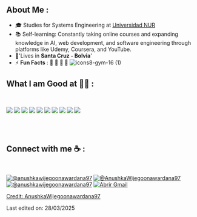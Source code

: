 

## About Me :
- 🎓 Studies for Systems Engineering at [Universidad NUR](https://www.nur.edu/)
- 📚 Self-learning: Constantly taking online courses and expanding knowledge in AI, web development, and software engineering through platforms like Udemy, Coursera, and YouTube.
- 🏡'Lives in **Santa Cruz - Bolvia**'
- ⚡ **Fun Facts** : 🍕 🏉 🎥 🚞 ![icons8-gym-16 (1)](https://github.com/user-attachments/assets/e9ac6850-db74-4625-a5b4-e30ef25ea649)





## What I am Good at 🧑‍💻 :

<br>

<img src="https://img.icons8.com/color/48/000000/html-5--v1.png"/> <img src="https://img.icons8.com/color/48/000000/css3.png"/>  <img src="https://img.icons8.com/color/48/000000/javascript--v1.png"/>
<img src="https://github.com/user-attachments/assets/d5acec3f-1af6-4342-80fe-92ff4f98a098"/> <img src="https://img.icons8.com/office/48/000000/react.png"/> 
<img src="https://icons.iconarchive.com/icons/pictogrammers/material/48/angular-icon.png">
<img src="https://img.icons8.com/color/48/000000/java-coffee-cup-logo--v1.png"/> 
<img src="https://github.com/user-attachments/assets/392a2bf7-0d51-455b-bd47-f13dc71ed27e"/>
<img src="https://icons.iconarchive.com/icons/aniket-suvarna/box-logo/48/bxl-spring-boot-icon.png">
<img src="https://img.icons8.com/color/48/000000/mysql-logo.png"/> 


<br>



<br>

## Connect with me ☕ :

<br>

[![@anushkawijegoonawardana97](https://img.icons8.com/fluency/48/000000/instagram-new.png "@anushkawijegoonawardana97")](https://www.instagram.com/ernestopazoliva/) [![@AnushkaWijegoonawardana97](https://img.icons8.com/fluency/48/000000/facebook.png "@AnushkaWijegoonawardana97")](https://www.facebook.com/profile.php?id=100008981370961) [![@anushkawijegoonawardana97](https://img.icons8.com/fluency/48/000000/linkedin.png "@anushkawijegoonawardana97")](https://www.linkedin.com/in/ernesto-paz-oliva-ab74a021a/) <a href="https://mail.google.com/mail/?view=cm&fs=1&to=ernestopazoliva@gmail.com" target="_blank">
    <img src="https://img.icons8.com/fluency/48/000000/apple-mail.png" alt="Abrir Gmail">



Credit: [AnushkaWijegoonawardana97](https://github.com/AnushkaWijegoonawardana97)

Last edited on: 28/03/2025

